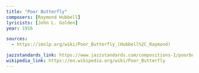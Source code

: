 ```yaml
---
title: "Poor Butterfly"
composers: [Raymond Hubbell]
lyricists: [John L. Golden]
year: 1916

sources:
  - https://imslp.org/wiki/Poor_Butterfly_(Hubbell%2C_Raymond)

jazzstandards_link: https://www.jazzstandards.com/compositions-1/poorbutterfly.htm
wikipedia_link: https://en.wikipedia.org/wiki/Poor_Butterfly
---
```

